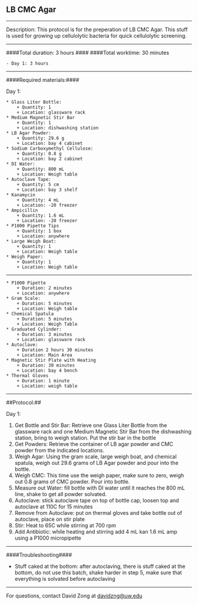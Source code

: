 LB CMC Agar
--------------
- - - - - - - - - - - - - - - - - - - - - - - - - - - - - - - - - - - - - - - - - - - -
Description: This protocol is for the preperation of LB CMC Agar. This stuff is used for growing up cellulolytic bacteria for quick cellulolytic screening.

- - - - - - - - - - - - - - - - - - - - - - - - - - - - - - - - - - - - - - - - - - - -
####Total duration: 3 hours ####
####Total worktime: 30 minutes

    - Day 1: 3 hours
    
- - - - - - - - - - - - - - - - - - - - - - - - - - - - - - - - - - - - - - - - - - - -

####Required materials:####

Day 1:

    * Glass Liter Bottle:
        + Quantity: 1
        + Location: glassware rack
	* Medium Magnetic Stir Bar
		+ Quantity: 1
		+ Location: dishwashing station
    * LB Agar Powder:
        + Quantity: 29.6 g
        + Location: bay 4 cabinet
	* Sodium Carboxymethyl Cellulose:
		+ Quantity: 0.8 g
		+ Location: bay 2 cabinet
	* DI Water:
		+ Quantity: 800 mL
		+ Location: Weigh table
	* Autoclave Tape:
		+ Quantity: 5 cm
		+ Location: bay 3 shelf
	* Kanamycin
		+ Quantity: 4 mL
		+ Location: -20 freezer
	* Ampicillin
		+ Quantity: 1.6 mL
		+ Location: -20 freezer
	* P1000 Pipette Tips
		+ Quantity: 1 box
		+ Location: anywhere
	* Large Weigh Boat:
		+ Quantity: 1
		+ Location: Weigh table
	* Weigh Paper:
		+ Quantity: 1
		+ Location: Weigh table
-------------------------------------------------------
	* P1000 Pipette
		+ Duration: 2 minutes
		+ Location: anywhere
	* Gram Scale:
		+ Duration: 5 minutes
		+ Location: Weigh table
	* Chemical Spatula
		+ Duration: 5 minutes
		+ Location: Weigh Table
	* Graduated Cylinder:
		+ Duration: 3 minutes
		+ Location: glassware rack
	* Autoclave:
		+ Duration 2 hours 30 minutes
		+ Location: Main Area
	* Magnetic Stir Plate with Heating
		+ Duration: 30 minutes
		+ Location: bay 4 bench
	* Thermal Gloves
		+ Duration: 1 minute
		+ Location: weigh table
- - - - - - - - - - - - - - - - - - - - - - - - - - - - - - - - - - - - - - - - - - - - 

##Protocol:##

Day 1:

1. Get Bottle and Stir Bar: Retrieve one Glass Liter Bottle from the glassware rack and one Medium Magnetic Stir Bar from the dishwashing station, bring to weigh station. Put the stir bar in the bottle
2. Get Powders: Retrieve the container of LB agar powder and CMC powder from the indicated locations.
3. Weigh Agar: Using the gram scale, large weigh boat, and chemical spatula, weigh out 29.6 grams of LB Agar powder and pour into the bottle.
4. Weigh CMC: This time use the weigh paper, make sure to zero, weigh out 0.8 grams of CMC powder. Pour into bottle.
5. Measure out Water: fill bottle with DI water until it reaches the 800 mL line, shake to get all powder solvated.
6. Autoclave: stick autoclave tape on top of bottle cap, loosen top and autoclave at 110C for 15 minutes
7. Remove from Autoclave: put on thermal gloves and take bottle out of autoclave, place on stir plate
8. Stir: Heat to 65C while stirring at 700 rpm
9. Add Antibiotic: while heating and stirring add 4 mL kan 1.6 mL amp using a P1000 micropipette


- - - - - - - - - - - - - - - - - - - - - - - - - - - - - - - - - - - - - - - - - - - - 
    
    
####Troubleshooting####

- Stuff caked at the bottom: after autoclaving, there is stuff caked at the bottom, do not use this batch, shake harder in step 5, make sure that everything is solvated before autoclaving


- - - - - - - - - - - - - - - - - - - - - - - - - - - - - - - - - - - - - - - - - - - - 
       
For questions, contact David Zong at davidzng@uw.edu    

